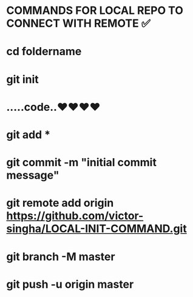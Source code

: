 # COMMANDS FOR LOCAL REPO TO CONNECT WITH REMOTE ✅ 
# cd foldername
# git init
# .....code..❤❤❤❤
# git add *
# git commit -m "initial commit message"
# git remote add origin https://github.com/victor-singha/LOCAL-INIT-COMMAND.git
# git branch -M master
# git push -u origin master
